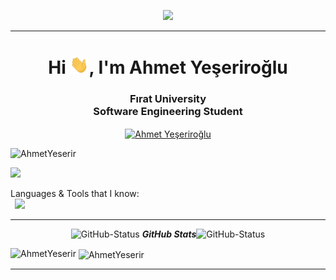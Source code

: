 <p align="center">
  <img src="https://github.com/thompsonemerson/thompsonemerson/raw/master/cover-thompson.png" height="200"/>
</p>
<hr>
<h1 align="center">Hi <img src="https://raw.githubusercontent.com/ABSphreak/ABSphreak/master/gifs/Hi.gif" width="30px">, I'm Ahmet Yeşeriroğlu</h1>
<h3 align="center">Fırat University <br>
Software Engineering Student</h3>
<p align="center">
<a href="https://www.linkedin.com/in/ahmet-yeşeriroğlu-63071922a/" target="blank"><img align="center" src="https://cdn.jsdelivr.net/npm/simple-icons@3.0.1/icons/linkedin.svg" alt="Ahmet Yeşeriroğlu" height="30" width="40" /></a>
</p>
</p>
<p align="left"> <img src="https://komarev.com/ghpvc/?username=AhmetYeserir&label=Profile Views&color=yellow&style=flat" alt="AhmetYeserir" /> </p>
<p align="left"> <img src="https://media.giphy.com/media/ObNTw8Uzwy6KQ/giphy.gif" width=30px> </p>
Languages & Tools that I know:<br>
<code> <img height="50" src="https://cdn-icons-png.flaticon.com/512/226/226777.png"> </code>
  </code>
  <hr>
  <p align="center">
 <img src="https://media.giphy.com/media/8UHRm5oY4k4FDxq5QG/giphy.gif" width="30px" alt="GitHub-Status"/>&nbsp;<i><b>GitHub Stats</b></i><img src="https://media.giphy.com/media/8UHRm5oY4k4FDxq5QG/giphy.gif" width="30px" alt="GitHub-Status"/></p>
<p><img align="left" src="https://github-readme-stats.vercel.app/api/top-langs?username=AhmetYeserir&show_icons=true&locale=en&layout=compact" alt="AhmetYeserir" /></p>

<p>&nbsp;<img align="center" src="https://github-readme-stats.vercel.app/api?username=AhmetYeserir&show_icons=true&locale=en" alt="AhmetYeserir" width="410" /></p>

<hr>
